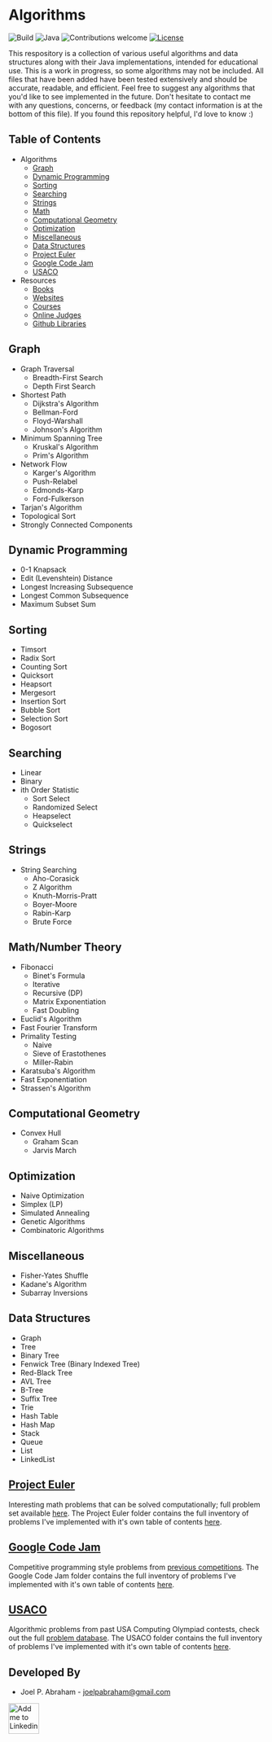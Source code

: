 # Algorithms
![Build](https://img.shields.io/wercker/ci/wercker/docs.svg)
![Java](https://img.shields.io/badge/Java-8-yellow.svg)
![Contributions welcome](https://img.shields.io/badge/contributions-welcome-orange.svg)
[![License](https://img.shields.io/badge/license-MIT-blue.svg)](https://opensource.org/licenses/MIT)


This respository is a collection of various useful algorithms and data structures along with their Java implementations, intended for educational use. This is a work in progress, so some algorithms may not be included. All files that have been added have been tested extensively and should be accurate, readable, and efficient. Feel free to suggest any algorithms that you'd like to see implemented in the future. Don't hesitate to contact me with any questions, concerns, or feedback (my contact information is at the bottom of this file). If you found this repository helpful, I'd love to know :) 

## Table of Contents
* Algorithms
  + [Graph](https://github.com/jpa99/Algorithms#graph)
  + [Dynamic Programming](https://github.com/jpa99/Algorithms#dynamic-programming)
  + [Sorting](https://github.com/jpa99/Algorithms#sorting)
  + [Searching](https://github.com/jpa99/Algorithms#searching)
  + [Strings](https://github.com/jpa99/Algorithms#strings)
  + [Math](https://github.com/jpa99/Algorithms#math)
  + [Computational Geometry](https://github.com/jpa99/Algorithms#computational-geometry)
  + [Optimization](https://github.com/jpa99/Algorithms#optimization)
  + [Miscellaneous](https://github.com/jpa99/Algorithms#miscellaneous)
  + [Data Structures](https://github.com/jpa99/Algorithms#data-structures)
  + [Project Euler](https://github.com/jpa99/Algorithms#project-euler)
  + [Google Code Jam](https://github.com/jpa99/Algorithms#google-code-jam)
  + [USACO](https://github.com/jpa99/Algorithms#usaco)
* Resources
  + [Books](https://github.com/jpa99/Algorithms#books)
  + [Websites](https://github.com/jpa99/Algorithms#websites)
  + [Courses](https://github.com/jpa99/Algorithms#courses)
  + [Online Judges](https://github.com/jpa99/Algorithms#online-judges)
  + [Github Libraries](https://github.com/jpa99/Algorithms#github-libraries)

## Graph
* Graph Traversal
  + Breadth-First Search
  + Depth First Search
* Shortest Path
  + Dijkstra's Algorithm
  + Bellman-Ford
  + Floyd-Warshall
  + Johnson's Algorithm
* Minimum Spanning Tree
  + Kruskal's Algorithm
  + Prim's Algorithm
* Network Flow
  + Karger's Algorithm
  + Push-Relabel
  + Edmonds-Karp
  + Ford-Fulkerson
* Tarjan's Algorithm
* Topological Sort
* Strongly Connected Components

## Dynamic Programming
* 0-1 Knapsack
* Edit (Levenshtein) Distance
* Longest Increasing Subsequence
* Longest Common Subsequence
* Maximum Subset Sum


## Sorting
* Timsort
* Radix Sort
* Counting Sort
* Quicksort
* Heapsort
* Mergesort
* Insertion Sort
* Bubble Sort
* Selection Sort
* Bogosort

## Searching
* Linear
* Binary
* ith Order Statistic
  + Sort Select
  + Randomized Select
  + Heapselect
  + Quickselect
  
## Strings
* String Searching
  + Aho-Corasick
  + Z Algorithm
  + Knuth-Morris-Pratt
  + Boyer-Moore
  + Rabin-Karp
  + Brute Force

## Math/Number Theory
* Fibonacci
  + Binet's Formula
  + Iterative
  + Recursive (DP)
  + Matrix Exponentiation
  + Fast Doubling
* Euclid's Algorithm
* Fast Fourier Transform
* Primality Testing
  + Naive
  + Sieve of Erastothenes
  + Miller-Rabin
* Karatsuba's Algorithm
* Fast Exponentiation
* Strassen's Algorithm

## Computational Geometry
* Convex Hull
  + Graham Scan
  + Jarvis March
  
## Optimization
* Naive Optimization
* Simplex (LP)
* Simulated Annealing
* Genetic Algorithms
* Combinatoric Algorithms

## Miscellaneous
* Fisher-Yates Shuffle
* Kadane's Algorithm
* Subarray Inversions

## Data Structures
* Graph
* Tree
* Binary Tree
* Fenwick Tree (Binary Indexed Tree)
* Red-Black Tree
* AVL Tree
* B-Tree
* Suffix Tree
* Trie
* Hash Table
* Hash Map
* Stack
* Queue
* List
* LinkedList

## [Project Euler](https://github.com/jpa99/Algorithms/tree/master/ProjectEuler)
Interesting math problems that can be solved computationally; full problem set available [here](https://projecteuler.net/archives). The Project Euler folder contains the full inventory of problems I've implemented with it's own table of contents [here](https://github.com/jpa99/Algorithms/tree/master/ProjectEuler).

## [Google Code Jam](https://github.com/jpa99/Algorithms/tree/master/GoogleCodeJam)
Competitive programming style problems from [previous competitions](https://code.google.com/codejam/past-contests). The Google Code Jam folder contains the full inventory of problems I've implemented with it's own table of contents [here](https://github.com/jpa99/Algorithms/tree/master/GoogleCodeJam).

## [USACO](https://github.com/jpa99/Algorithms/tree/master/USACO)
Algorithmic problems from past USA Computing Olympiad contests, check out the full [problem database](http://www.usaco.org/index.php?page=contests). The USACO folder contains the full inventory of problems I've implemented with it's own table of contents [here](https://github.com/jpa99/Algorithms/tree/master/USACO).


Developed By
------------

* Joel P. Abraham - <joelpabraham@gmail.com>


<a href="https://www.linkedin.com/in/joelpabraham/">
  <img alt="Add me to Linkedin" src="https://image.freepik.com/iconos-gratis/boton-del-logotipo-linkedin_318-84979.png" height="60" width="60"/>
</a>
